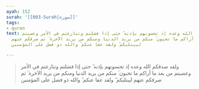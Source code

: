 ```yaml
---
ayah: 152
surah: '[[003-Surah|سورة]]'
tags:
- quran
text: ولقد صدقكم الله وعده إذ تحسونهم بإذنه ۖ حتى إذا فشلتم وتنازعتم في الأمر وعصيتم
  من بعد ما أراكم ما تحبون ۚ منكم من يريد الدنيا ومنكم من يريد الآخرة ۚ ثم صرفكم عنهم
  ليبتليكم ۖ ولقد عفا عنكم ۗ والله ذو فضل على المؤمنين

---
```

> ولقد صدقكم الله وعده إذ تحسونهم بإذنه ۖ حتى إذا فشلتم وتنازعتم في الأمر وعصيتم من بعد ما أراكم ما تحبون ۚ منكم من يريد الدنيا ومنكم من يريد الآخرة ۚ ثم صرفكم عنهم ليبتليكم ۖ ولقد عفا عنكم ۗ والله ذو فضل على المؤمنين
